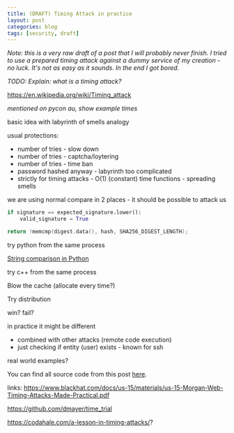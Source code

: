 ```yaml
---
title: (DRAFT) Timing Attack in practice
layout: post
categories: blog
tags: [security, draft]
---
```

_Note: this is a very raw draft of a post that I will probably never finish. I tried to use a prepared timing attack against a dummy service of my creation - no luck. It's not as easy as it sounds. In the end I got bored._

_TODO: Explain: what is a timing attack?_

https://en.wikipedia.org/wiki/Timing_attack

_mentioned on pycon au, show example times_

basic idea with labyrinth of smells analogy

usual protections:
- number of tries - slow down
- number of tries - captcha/loytering
- number of tries - time ban
- password hashed anyway - labyrinth too complicated
- strictly for timing attacks - O(1) (constant) time functions - spreading smells

we are using normal compare in 2 places - it should be possible to attack us

```python
if signature == expected_signature.lower():
    valid_signature = True
```

```c
return !memcmp(digest.data(), hash, SHA256_DIGEST_LENGTH);
```

try python from the same process

[String comparison in Python](https://github.com/python/cpython/blob/1e596d3a20a1a9d1ef15218ef33795bc9e651b7a/Objects/unicodeobject.c#L10878)

try c++ from the same process

Blow the cache (allocate every time?)

Try distribution


win? fail?

in practice it might be different
- combined with other attacks (remote code execution)
- just checking if entity (user) exists - known for ssh

real world examples?

You can find all source code from this post [here](https://github.com/pierd/timing-attack-playground).

links:
https://www.blackhat.com/docs/us-15/materials/us-15-Morgan-Web-Timing-Attacks-Made-Practical.pdf

https://github.com/dmayer/time_trial

https://codahale.com/a-lesson-in-timing-attacks/?
